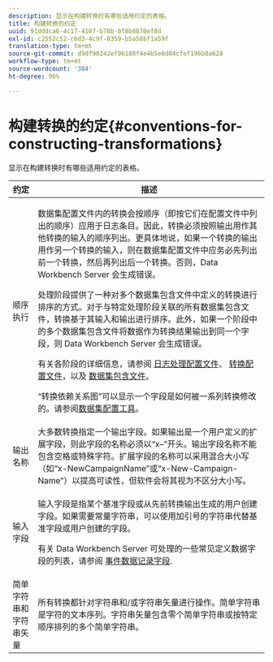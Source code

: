 ```yaml
---
description: 显示在构建转换时有哪些适用约定的表格。
title: 构建转换的约定
uuid: 91dddca6-4c17-4107-b78b-0f8b8870ef8d
exl-id: c2552c52-c6d3-4c9f-8359-b5a58bf1a59f
translation-type: tm+mt
source-git-commit: d9df90242ef96188f4e4b5e6d04cfef196b0a628
workflow-type: tm+mt
source-wordcount: '384'
ht-degree: 96%

---
```


# 构建转换的约定{#conventions-for-constructing-transformations}

显示在构建转换时有哪些适用约定的表格。

<table id="table_BEB0F6C416D144B5A2DD3D1A21613B21"> 
 <thead> 
  <tr> 
   <th colname="col1" class="entry"> 约定 </th> 
   <th colname="col2" class="entry"> 描述 </th> 
  </tr> 
 </thead>
 <tbody> 
  <tr> 
   <td colname="col1"> 顺序执行 </td> 
   <td colname="col2"> <p>数据集配置文件内的转换会按顺序（即按它们在配置文件中列出的顺序）应用于日志条目。因此，转换必须按照输出用作其他转换的输入的顺序列出。更具体地说，如果一个转换的输出用作另一个转换的输入，则在数据集配置文件中应务必先列出前一个转换，然后再列出后一个转换。否则，Data Workbench Server 会生成错误。 </p> <p> 处理阶段提供了一种对多个数据集包含文件中定义的转换进行排序的方式。对于与特定处理阶段关联的所有数据集包含文件，转换基于其输入和输出进行排序。此外，如果一个阶段中的多个数据集包含文件将数据作为转换结果输出到同一个字段，则 Data Workbench Server 会生成错误。 </p> <p> 有关各阶段的详细信息，请参阅  <a href="../../../home/c-dataset-const-proc/c-log-proc-config-file/c-abt-log-proc-config-file.md"> 日志处理配置文件</a>、 <a href="../../../home/c-dataset-const-proc/c-trans-config-file/c-abt-trans-config-file.md"> 转换配置文件</a>，以及 <a href="../../../home/c-dataset-const-proc/c-dataset-inc-files/c-abt-dataset-inc-files.md"> 数据集包含文件</a>。 </p> <p>“<span class="wintitle">转换依赖关系图</span>”可以显示一个字段是如何被一系列转换修改的。请参阅<a href="../../../home/c-dataset-const-proc/c-dataset-config-tools/c-dataset-config-tools.md">数据集配置工具</a>。 </p> </td> 
  </tr> 
  <tr> 
   <td colname="col1"> 输出名称 </td> 
   <td colname="col2"> 大多数转换指定一个输出字段。如果输出是一个用户定义的扩展字段，则此字段的名称必须以“x–”开头。输出字段名称不能包含空格或特殊字符。扩展字段的名称可以采用混合大小写（如“x-NewCampaignName”或“x-New-Campaign-Name”）以提高可读性，但软件会将其视为不区分大小写。 </td> 
  </tr> 
  <tr> 
   <td colname="col1"> 输入字段 </td> 
   <td colname="col2"> <p>输入字段是指某个基准字段或从先前转换输出生成的用户创建字段。如果需要常量字符串，可以使用加引号的字符串代替基准字段或用户创建的字段。 </p> <p> 有关 Data Workbench Server 可处理的一些常见定义数据字段的列表，请参阅 <a href="../../../home/c-dataset-const-proc/c-ev-data-rec-fields.md"> 事件数据记录字段</a>. </p> </td> 
  </tr> 
  <tr> 
   <td colname="col1"> 简单字符串和字符串矢量 </td> 
   <td colname="col2"> 所有转换都针对字符串和/或字符串矢量进行操作。简单字符串是字符的文本序列。字符串矢量包含零个简单字符串或按特定顺序排列的多个简单字符串。 </td> 
  </tr> 
 </tbody> 
</table>
